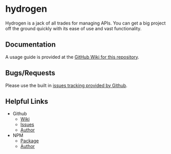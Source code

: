 # hydrogen
Hydrogen is a jack of all trades for managing APIs. You can get a big project off the ground quickly with its ease of
use and vast functionality.

## Documentation
A usage guide is provided at the [GitHub Wiki for this repository](https://github.com/elijahjcobb/hydrogen/wiki). 

## Bugs/Requests
Please use the built in [issues tracking provided by Github](https://github.com/elijahjcobb/hydrogen/issues).

## Helpful Links
* Github
    * [Wiki](https://github.com/elijahjcobb/hydrogen/wiki)
    * [Issues](https://github.com/elijahjcobb/hydrogen/issues)
    * [Author](https://github.com/elijahjcobb)
* NPM
    * [Package](https://www.npmjs.com/package/@elijahjcobb/hydrogen)
    * [Author](https://www.npmjs.com/~ejc)